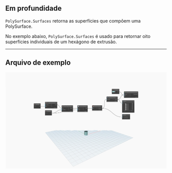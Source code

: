 ## Em profundidade
`PolySurface.Surfaces` retorna as superfícies que compõem uma PolySurface.

No exemplo abaixo, `PolySurface.Surfaces` é usado para retornar oito superfícies individuais de um hexágono de extrusão.


___
## Arquivo de exemplo

![PolySurface.Surfaces](./Autodesk.DesignScript.Geometry.PolySurface.Surfaces_img.jpg)
